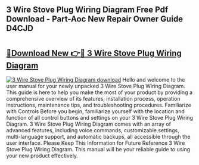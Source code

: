 ## 3 Wire Stove Plug Wiring Diagram Free Pdf Download - Part-Aoc New Repair Owner Guide D4CJD

# <h2><a href="http://dfmyntn.blite.top/?on=3+Wire+Stove+Plug+Wiring+Diagram">🔗Download New 👉🔴 3 Wire Stove Plug Wiring Diagram</a></h2>

[![3 Wire Stove Plug Wiring Diagram download](https://i.imgur.com/lujVjoI.png)](http://dfmyntn.blite.top/?on=3+Wire+Stove+Plug+Wiring+Diagram)
Hello and welcome to the user manual for your newly unpacked 3 Wire Stove Plug Wiring Diagram. This guide is here to help you make the most of your product by providing a comprehensive overview of its features, installation process, operation instructions, maintenance tips, and troubleshooting procedures. Familiarize with Controls Before you begin, familiarize yourself with the location and function of all control buttons and settings on your 3 Wire Stove Plug Wiring Diagram. 3 Wire Stove Plug Wiring Diagram comes with an array of advanced features, including voice commands, customizable settings, multi-language support, and automatic backups, all accessible through the user interface. Please Keep This Information for Future Reference 3 Wire Stove Plug Wiring Diagram. This manual will be your reliable guide to using your new product effectively.
